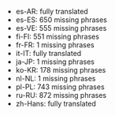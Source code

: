 - es-AR: fully translated
- es-ES: 650 missing phrases
- es-VE: 555 missing phrases
- fi-FI: 551 missing phrases
- fr-FR: 1 missing phrases
- it-IT: fully translated
- ja-JP: 1 missing phrases
- ko-KR: 178 missing phrases
- nl-NL: 1 missing phrases
- pl-PL: 743 missing phrases
- ru-RU: 872 missing phrases
- zh-Hans: fully translated
